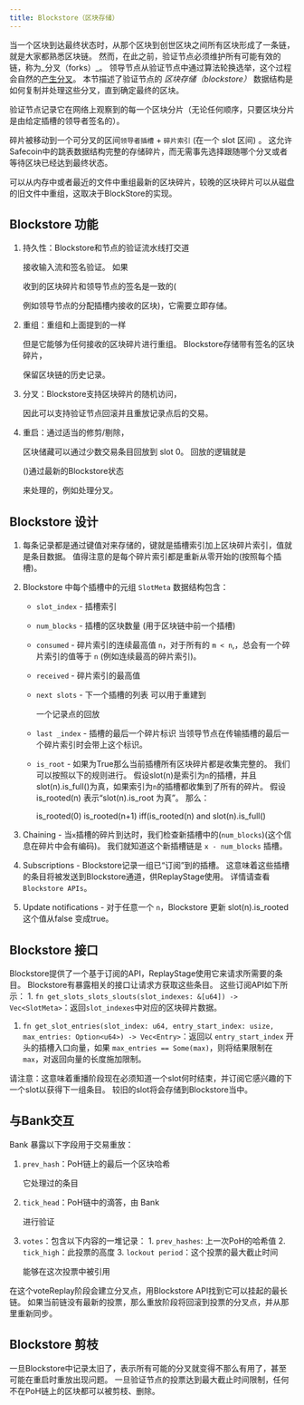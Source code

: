 ```yaml
---
title: Blockstore（区块存储）
---
```


当一个区块到达最终状态时，从那个区块到创世区块之间所有区块形成了一条链，就是大家都熟悉区块链。 然而，在此之前，验证节点必须维护所有可能有效的链，称为_分叉（forks）_。 领导节点从验证节点中通过算法轮换选举，这个过程会自然的[产生分叉](../cluster/fork-generation.md)。 本节描述了验证节点的 _区块存储（blockstore）_ 数据结构是如何复制并处理这些分叉，直到确定最终的区块。

验证节点记录它在网络上观察到的每一个区块分片（无论任何顺序，只要区块分片是由给定插槽的领导者签名的）。

碎片被移动到一个可分叉的区间`领导者插槽` + `碎片索引` \(在一个 slot 区间\) 。 这允许Safecoin中的跳表数据结构完整的存储碎片，而无需事先选择跟随哪个分叉或者等待区块已经达到最终状态。

可以从内存中或者最近的文件中重组最新的区块碎片，较晚的区块碎片可以从磁盘的旧文件中重组，这取决于BlockStore的实现。

## Blockstore 功能

1. 持久性：Blockstore和节点的验证流水线打交道

   接收输入流和签名验证。 如果

   收到的区块碎片和领导节点的签名是一致的(

   例如领导节点的分配插槽内接收的区块)，它需要立即存储。

2. 重组：重组和上面提到的一样

   但是它能够为任何接收的区块碎片进行重组。 Blockstore存储带有签名的区块碎片，

   保留区块链的历史记录。

3. 分叉：Blockstore支持区块碎片的随机访问，

   因此可以支持验证节点回滚并且重放记录点后的交易。

4. 重启：通过适当的修剪/剔除，

   区块储藏可以通过少数交易条目回放到 slot 0。 回放的逻辑就是

   ()通过最新的Blockstore状态

   来处理的，例如处理分叉。

## Blockstore 设计

1. 每条记录都是通过键值对来存储的，键就是插槽索引加上区块碎片索引，值就是条目数据。 值得注意的是每个碎片索引都是重新从零开始的(按照每个插槽)。
2. Blockstore 中每个插槽中的元组 `SlotMeta` 数据结构包含：

   - `slot_index` - 插槽索引
   - `num_blocks` - 插槽的区块数量 \(用于区块链中前一个插槽\)
   - `consumed` - 碎片索引的连续最高值 `n`，对于所有的 `m < n`,，总会有一个碎片索引的值等于 `n` \(例如连续最高的碎片索引\)。
   - `received` - 碎片索引的最高值
   - `next slots` - 下一个插槽的列表 可以用于重建到

     一个记录点的回放

   - `last _index` - 插槽的最后一个碎片标识 当领导节点在传输插槽的最后一个碎片索引时会带上这个标识。
   - `is_root` - 如果为True那么当前插槽所有区块碎片都是收集完整的。 我们可以按照以下的规则进行。 假设slot\(n\)是索引为`n`的插槽，并且slot\(n\).is_full\(\)为真，如果索引为`n`的插槽都收集到了所有的碎片。 假设 is_rooted\(n\) 表示“slot\(n\).is_root 为真”。 那么：

     is_rooted\(0\) is_rooted\(n+1\) iff\(is_rooted\(n\) and slot\(n\).is_full\(\)

3. Chaining - 当`x`插槽的碎片到达时，我们检查新插槽中的\(`num_blocks`\)(这个信息在碎片中会有编码)。 我们就知道这个新插槽链是 `x - num_blocks` 插槽。
4. Subscriptions - Blockstore记录一组已“订阅”到的插槽。 这意味着这些插槽的条目将被发送到Blockstore通道，供ReplayStage使用。 详情请查看 `Blockstore APIs`。
5. Update notifications - 对于任意一个 `n`，Blockstore 更新 slot\(n\).is_rooted 这个值从false 变成true。

## Blockstore 接口

Blockstore提供了一个基于订阅的API，ReplayStage使用它来请求所需要的条目。 Blockstore有暴露相关的接口让请求方获取这些条目。 这些订阅API如下所示： 1. `fn get_slots_slots_slouts(slot_indexes: &[u64]) -> Vec<SlotMeta>`：返回`slot_indexes`中对应的区块碎片数据。

1. `fn get_slot_entries(slot_index: u64, entry_start_index: usize, max_entries: Option<u64>) -> Vec<Entry>`：返回以 `entry_start_index` 开头的插槽入口向量，如果 `max_entries == Some(max)`，则将结果限制在 `max`，对返回向量的长度施加限制。

请注意：这意味着重播阶段现在必须知道一个slot何时结束，并订阅它感兴趣的下一个slot以获得下一组条目。 较旧的slot将会存储到Blockstore当中。

## 与Bank交互

Bank 暴露以下字段用于交易重放：

1. `prev_hash`：PoH链上的最后一个区块哈希

   它处理过的条目

2. `tick_head`：PoH链中的滴答，由 Bank

   进行验证

3. `votes`：包含以下内容的一堆记录： 1. `prev_hashes`: 上一次PoH的哈希值 2. `tick_high`：此投票的高度 3. `lockout period`：这个投票的最大截止时间

   能够在这次投票中被引用

在这个voteReplay阶段会建立分叉点，用Blockstore API找到它可以挂起的最长链。 如果当前链没有最新的投票，那么重放阶段将回滚到投票的分叉点，并从那里重新同步。

## Blockstore 剪枝

一旦Blockstore中记录太旧了，表示所有可能的分叉就变得不那么有用了，甚至可能在重启时重放出现问题。 一旦验证节点的投票达到最大截止时间限制，任何不在PoH链上的区块都可以被剪枝、删除。
